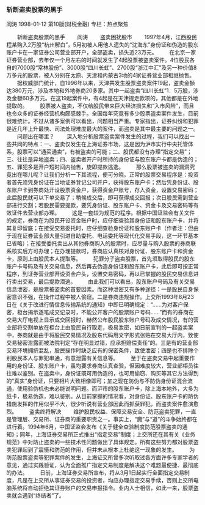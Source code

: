### 斩断盗卖股票的黑手
阎涛
1998-01-12
第10版(财税金融)
专栏：热点聚焦

　　斩断盗卖股票的黑手
　　阎涛
　　盗卖困扰股市
　　1997年4月，江西股民程某购入2万股“杭州解白”，5月初被人用他人遗失的“沈海东”身份证和伪造的股东账户卡在一家证券公司营业部开户，全部盗卖，损失近23万元。
　　在北京一家证券营业部，去年仅一个月左右的时间就发生了4起股票被盗卖案件。4位股民各自的7000股“常林股份”、3000股“四川长虹”、2700股“浙江中汇”及另一种价值8万多元的股票，被人分别在太原、天津和内蒙古3地的4家证券营业部相继抛售。
　　据权威部门统计，自1996年以来，天津共发生股票盗卖案件19起，盗卖金额达380万元，涉及本地和外地券商20多家。其中一起盗卖“四川长虹”1．5万股，涉及金额60多万元。在这19起案件中，有4起是在天津提走款项的，其他都是在外地提取的。
　　股票被人盗卖，不仅给股民带来巨大经济损失和“入市风险”，而且也令众多的证券经营机构颇感棘手。全国每年究竟有多少股票盗卖案件发生，目前很难统计。不过从诸多案例可以看出，问题相当严重。专家指出，证券纠纷和犯罪是近几年上升最快、司法处理难度最大的案件，而盗卖是其中最主要的问题之一。
　　问题出在哪里？
　　深入地分析股票盗卖案件发生的过程，我们可以找出一些共同的特点：一、盗卖仅发生在上海证券市场，这是因为沪市实行中央托管体系，股票可以“通买通卖”，有被盗卖的可能；二、股民都没有办理“指定交易”；三、往往是异地盗卖；四、盗卖者开户时所持的身份证与股东账户卡都是伪造的；五、罪犯多是开户短时间内抛售，旋即提款逃逸。
　　那么股票被盗卖的漏洞究竟出在哪儿呢？让我们分析一下其流程，便可分晓。正常的股票交易程序是：投资者首先须凭身份证在当地证券登记公司开户，获得股东账户卡；然后凭身份证、股东账户卡到券商处开设股票资金户，获得资金户账号，存入资金，设置交易密码；此后股民就可以下单交易了；稍候成交后，即可获得成交回报；次日股民需到营业部进行交割；若股民需要提款，要凭身份证、股东账户卡、资金卡及交易密码等有效证件去营业部办理。
　　这是一套较为规范的程序。根据中国证监会有关文件的规定，券商在为股民开设资金账户时，应仔细查验其身份证和股东账户卡，并将其复印留底；在接受交易委托时，应仔细查验身份证和股东账户卡（作者注：但由于现在证券营业部大量引进自助委托、电话委托等现代化交易手段，这一环节基本已省略）；在接受委托卖出从其他券商购入的股票时，应尽量与购入股票的券商联系核实后方可办理；在办理提款时，券商应认真核对身份证、股东账户卡和资金卡，原则上由股民本人提取等。
　　犯罪分子盗卖股票，首先须取得股民的股东账户卡号码及有关交易信息，然后再去伪造身份证和股东账户卡，此后即可按正常程序，到证券营业部开设资金户头，设置交易密码，再以已掌握的股民交易信息进行卖出交易，最后提款潜逃。
　　由此我们可以看出，股东账户号码及有关交易信息泄密，是股票被盗卖的首要因素。而这种泄密又有多种途径：一是股民自身保密意识不强，在操作过程中被人偷窥。二是券商违规操作。上交所1993年8月23日在《关于改进行情信息传输系统的通知》中即已明确规定：“……为对客户保密，柜台揭示逐笔成交记录时，不能公开客户的股票账户号码……”而有的券商在交易大厅电视上显示成交回报时，赫然公布股民股东账户号码及成交情况，有的营业部将交割单放在柜台上由股民自行取走，极易泄密，如日前宣判的一起盗卖案中，券商就是由于将股民交易情况及股东代码用文字形式张贴在交易大厅内，致使交易秘密泄露而被法院判定“存在明显过错，应承担赔偿责任”的。三是有的营业部交易环境拥挤混乱，股民操作时缺乏应有的保密条件，致使泄密；四是也不排除个别股民本人与罪犯串通，有意泄露有关信息等。
　　至于在盗卖交易中起重要作用的身份证、股东账户卡，虽均要求券商认真查验，但因难度较大，营业部柜员往往难以鉴别。在盗卖中，身份证既可用伪造的，也可用偷窃、购买等其它方法得到的“真实”身份证，只要相片大致相像即可；加之现在防伪与不防伪身份证混合流通，使用验伪机也未必能说明问题。而沪市的股东账户卡，除上海本地外，大多为纸卡，极易伪造，难以鉴别。从目前掌握的情况看，对身份证、股东账户卡的防伪措施发挥的作用似乎不大，很少听说有营业部因此而抓获罪犯，而盗卖案件愈演愈烈。
　　盗卖终将解决
　　维护股民权益、保障交易安全、防范盗卖犯罪，一直是管理层、交易所、证券商的重要职责之一。事实上，“魔”与“道”的斗争始终都在进行着。1994年6月，中国证监会发布《关于健全查验制度防范股票盗卖的通知》；同年，上海证券交易所正式推出“指定交易”制度；上交所还在其有关《业务规范》中对防止盗卖的一些技术性问题做出了具体规定。所有这些努力都对股票盗卖犯罪起到了震慑和防范的作用，但并未从根本上杜绝这一现象的发生。
　　为防范股票盗卖等犯罪案件的发生，上海证交所曾多次听取过各方面许多专家学者的意见，通过实践验证，认为全面推广指定交易制度是解决这个难题最便捷、最彻底的办法。
　　日前，上海证券交易所宣布，将从3月1日起实行全面指定交易制度，凡是在上交所从事证券交易的投资者，均应办理指定交易手续，否则上交所电脑系统将自动拒绝其证券账户的交易申报指令。业内人士相信，如此一来，股票盗卖就会遇到“终结者”了。
